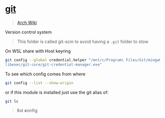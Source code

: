 # [git](https://git-scm.com/)

> [Arch Wiki](https://wiki.archlinux.org/index.php/git)

Version control system

> This folder is called git-scm to avoid having a `.git` folder to stow

On WSL share with Host keyring

```bash
git config --global credential.helper "/mnt/c/Program\ Files/Git/mingw64/\
libexec/git-core/git-credential-manager.exe"
```

To see which config comes from where

```sh
git config --list --show-origin
```

or if this module is installed just use the git alias of:

```sh
git lc
```

> **l**ist **c**onfig
